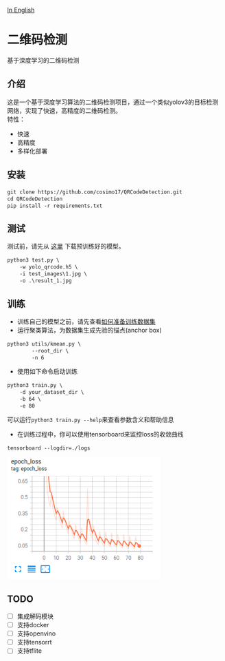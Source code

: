 [In English](README.md)
# 二维码检测
基于深度学习的二维码检测

## 介绍
这是一个基于深度学习算法的二维码检测项目，通过一个类似yolov3的目标检测网络，实现了快速，高精度的二维码检测。  
特性：
+ 快速
+ 高精度   
+ 多样化部署

## 安装
```shell
git clone https://github.com/cosimo17/QRCodeDetection.git
cd QRCodeDetection
pip install -r requirements.txt
```

## 测试
测试前，请先从 [这里](https://drive.google.com/file/d/1lqlQySkYehgkVJjZtRnYAICla7qSnxeG/view?usp=sharing) 下载预训练好的模型。
```shell
python3 test.py \
	-w yolo_qrcode.h5 \
	-i test_images\1.jpg \
	-o .\result_1.jpg
```

## 训练
* 训练自己的模型之前，请先查看[如何准备训练数据集]()  
* 运行聚类算法，为数据集生成先验的锚点(anchor box)
```shell
python3 utils/kmean.py \
		--root_dir \
		-n 6
```

* 使用如下命令启动训练
```shell
python3 train.py \
	-d your_dataset_dir \
	-b 64 \
	-e 80
```
可以运行```python3 train.py --help```来查看参数含义和帮助信息

* 在训练过程中，你可以使用tensorboard来监控loss的收敛曲线
```shell
tensorboard --logdir=./logs
```
![loss](assets/loss_curve.png)  

## TODO
- [ ] 集成解码模块  
- [ ] 支持docker  
- [ ] 支持openvino  
- [ ] 支持tensorrt  
- [ ] 支持tflite

